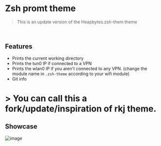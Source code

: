 # Zsh promt theme

> This is an update version of the Heapbytes.zsh-them theme
<br />

## Features 
- Prints the current working directory
- Prints the tun0 IP if connected to a VPN
- Prints the wlan0 IP if you aren't connected to any VPN. (change the module name in `.zsh-theme` according to your wifi module)
- Git info

# > You can call this a fork/update/inspiration of rkj theme.

## Showcase

![image](./zshtheme.png)
